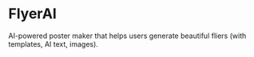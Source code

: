 # FlyerAI
AI-powered poster maker that helps users generate beautiful fliers (with templates, AI  text, images).
